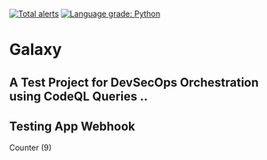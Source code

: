 [![Total alerts](https://img.shields.io/lgtm/alerts/g/my-devsecops/galaxy.svg?logo=lgtm&logoWidth=18)](https://lgtm.com/projects/g/my-devsecops/galaxy/alerts/)
[![Language grade: Python](https://img.shields.io/lgtm/grade/python/g/my-devsecops/galaxy.svg?logo=lgtm&logoWidth=18)](https://lgtm.com/projects/g/my-devsecops/galaxy/context:python)
# Galaxy
## A Test Project for DevSecOps Orchestration using CodeQL Queries ..
## Testing App Webhook 

Counter (9)
